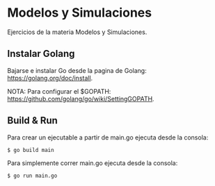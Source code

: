 # Modelos y Simulaciones
Ejercicios de la materia Modelos y Simulaciones.

## Instalar Golang
Bajarse e instalar Go desde la pagina de Golang: https://golang.org/doc/install.

NOTA: Para configurar el $GOPATH: https://github.com/golang/go/wiki/SettingGOPATH.

## Build & Run
Para crear un ejecutable a partir de main.go ejecuta desde la consola:

```sh
$ go build main
```

Para simplemente correr main.go ejecuta desde la consola:
```sh
$ go run main.go
```

